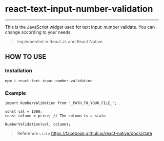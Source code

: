 # react-text-input-number-validation

---

This is the JavaScript widget used for text input: number validate.
You can change according to your needs.

> Implemented in React Js and React Native.

## HOW TO USE

### Installation

`npm i react-text-input-number-validation`

### Example

```JS
import NumberValidation from '_PATH_TO_YOUR_FILE_';

const val = 1000;
const column = price; // The column is a state

NumberValidation(val, column);
```

> Reference `state` https://facebook.github.io/react-native/docs/state
